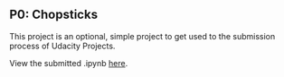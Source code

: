 ## P0: Chopsticks

This project is an optional, simple project to get used to the submission process of Udacity Projects. 

View the submitted .ipynb [here](https://github.com/thrabchak/Udacity-Data-Analysis/blob/master/P0%20Chopsticks/Data_Analyst_ND_Project0.ipynb).